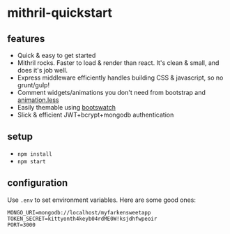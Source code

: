 # mithril-quickstart

## features

-  Quick & easy to get started
-  Mithril rocks. Faster to load & render than react. It's clean & small, and does it's job well.
-  Express middleware efficiently handles building CSS & javascript, so no grunt/gulp!
-  Comment widgets/animations you don't need from bootstrap and [animation.less](https://github.com/machito/animate.less)
-  Easily themable using [bootswatch](http://bootswatch.com/)
-  Slick & efficient JWT+bcrypt+mongodb authentication

## setup

-  `npm install`
-  `npm start`

## configuration

Use `.env` to set environment variables. Here are some good ones:

```
MONGO_URI=mongodb://localhost/myfarkensweetapp
TOKEN_SECRET=kittyonth4keyb04rdME0W!ksjdhfwpeoir
PORT=3000
```